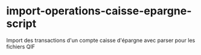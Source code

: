 import-operations-caisse-epargne-script
=======================================

Import des transactions d'un compte caisse d'épargne avec parser pour les fichiers QIF
